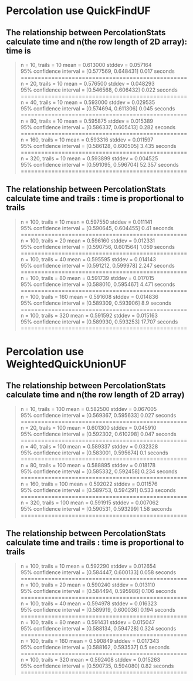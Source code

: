 # Percolation use QuickFindUF
## The relationship between PercolationStats calculate time and n(the row length of 2D array): time is 
> n = 10, trails = 10
  mean = 0.613000
  stddev = 0.057164                  
  95% confidence interval = [0.577569, 0.648431]
  0.017 seconds
  =================================================
  n = 20, trails = 10
  mean = 0.576500
  stddev = 0.048293                  
  95% confidence interval = [0.546568, 0.606432]
  0.022 seconds
  =================================================
  n = 40, trails = 10
  mean = 0.593000
  stddev = 0.029535                  
  95% confidence interval = [0.574694, 0.611306]
  0.045 seconds
  =================================================
  n = 80, trails = 10
  mean = 0.595875
  stddev = 0.015389                  
  95% confidence interval = [0.586337, 0.605413]
  0.282 seconds
  =================================================
  n = 160, trails = 10
  mean = 0.593316
  stddev = 0.011597                  
  95% confidence interval = [0.586128, 0.600505]
  3.435 seconds
  =================================================
  n = 320, trails = 10
  mean = 0.593899
  stddev = 0.004525                  
  95% confidence interval = [0.591095, 0.596704]
  52.357 seconds
  =================================================
  >
## The relationship between PercolationStats calculate time and trails : time is proportional to trails
> n = 100, trails = 10
  mean = 0.597550
  stddev = 0.011141                  
  95% confidence interval = [0.590645, 0.604455]
  0.41 seconds
  =================================================
  n = 100, trails = 20
  mean = 0.596160
  stddev = 0.012331                  
  95% confidence interval = [0.590756, 0.601564]
  1.059 seconds
  =================================================
  n = 100, trails = 40
  mean = 0.595595
  stddev = 0.014143                  
  95% confidence interval = [0.591212, 0.599978]
  2.247 seconds
  =================================================
  n = 100, trails = 80
  mean = 0.591739
  stddev = 0.017015                  
  95% confidence interval = [0.588010, 0.595467]
  4.471 seconds
  =================================================
  n = 100, trails = 160
  mean = 0.591608
  stddev = 0.014836                  
  95% confidence interval = [0.589309, 0.593906]
  8.9 seconds
  =================================================
  n = 100, trails = 320
  mean = 0.591592
  stddev = 0.015163                  
  95% confidence interval = [0.589930, 0.593253]
  17.707 seconds
  =================================================
  >
 # Percolation use WeightedQuickUnionUF
 ## The relationship between PercolationStats calculate time and n(the row length of 2D array)

 > n = 10, trails = 100
    mean = 0.582500
    stddev = 0.067005                  
    95% confidence interval = [0.569367, 0.595633]
    0.027 seconds
    =================================================
    n = 20, trails = 100
    mean = 0.601300
    stddev = 0.045910                  
    95% confidence interval = [0.592302, 0.610298]
    0.047 seconds
    =================================================
    n = 40, trails = 100
    mean = 0.589337
    stddev = 0.032328                  
    95% confidence interval = [0.583001, 0.595674]
    0.1 seconds
    =================================================
    n = 80, trails = 100
    mean = 0.588895
    stddev = 0.018178                  
    95% confidence interval = [0.585332, 0.592458]
    0.234 seconds
    =================================================
    n = 160, trails = 100
    mean = 0.592022
    stddev = 0.011576                  
    95% confidence interval = [0.589753, 0.594291]
    0.533 seconds
    =================================================
    n = 320, trails = 100
    mean = 0.591915
    stddev = 0.007062                  
    95% confidence interval = [0.590531, 0.593299]
    1.58 seconds
    =================================================
> 
 
 
 ## The relationship between PercolationStats calculate time and trails : time is proportional to trails
  >n = 100, trails = 10
   mean = 0.592290
   stddev = 0.012654                  
   95% confidence interval = [0.584447, 0.600133]
   0.058 seconds
   =================================================
   n = 100, trails = 20
   mean = 0.590240
   stddev = 0.013110                  
   95% confidence interval = [0.584494, 0.595986]
   0.106 seconds
   =================================================
   n = 100, trails = 40
   mean = 0.594978
   stddev = 0.016323                  
   95% confidence interval = [0.589919, 0.600036]
   0.194 seconds
   =================================================
   n = 100, trails = 80
   mean = 0.591431
   stddev = 0.015047                  
   95% confidence interval = [0.588134, 0.594728]
   0.324 seconds
   =================================================
   n = 100, trails = 160
   mean = 0.590849
   stddev = 0.017343                  
   95% confidence interval = [0.588162, 0.593537]
   0.5 seconds
   =================================================
   n = 100, trails = 320
   mean = 0.592408
   stddev = 0.015263                  
   95% confidence interval = [0.590735, 0.594080]
   0.82 seconds
   =================================================
   >
